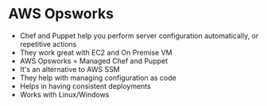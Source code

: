 # AWS Opsworks

* Chef and Puppet help you perform server configuration automatically, or repetitive actions
* They work great with EC2 and On Premise VM
* AWS Opsworks = Managed Chef and Puppet
* It's an alternative to AWS SSM
* They help with managing configuration as code
* Helps in having consistent deployments
* Works with Linux/Windows
